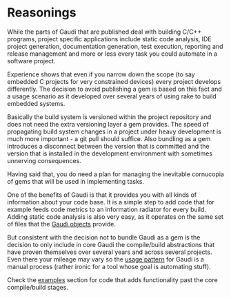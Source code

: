 # Reasonings

While the parts of Gaudi that are published deal with building C/C++ programs, project specific applications include static code analysis, IDE project generation, documentation generation, test execution, reporting and release management and more or less every task you could automate in a software project.

Experience shows that even if you narrow down the scope (to say embedded C projects for very constrained devices) every project develops differently. The decision to avoid publishing a gem is based on this fact and a usage scenario as it developed over several years of using rake to build embedded systems.

Basically the build system is versioned within the project repository and does not need the extra versioning layer a gem provides. The speed of propagating  build system changes in a project under heavy development is much more important - a git pull should suffice. Also bundling as a gem introduces a disconnect between the version that is committed and the version that is installed in the development environment with sometimes unnerving consequences.

Having said that, you do need a plan for managing the inevitable cornucopia of gems that will be used in implementing tasks.

One of the benefits of Gaudi is that it provides you with all kinds of information about your code base. It is a simple step to add code that for example feeds code metrics to an information radiator for every build. Adding static code analysis is also very easy, as it operates on the same set of files that the [Gaudi objects](HIERARCHY.md) provide.

But consistent with the decision not to bundle Gaudi as a gem is the decision to only include in core Gaudi the compile/build abstractions that have proven themselves over several years and across several projects. Even there your mileage may vary so the [usage pattern](EXTENDING.md) for Gaudi is a manual process (rather ironic for a tool whose goal is automating stuff).

Check the [examples](examples/) section for code that adds functionality past the core compile/build stages.
